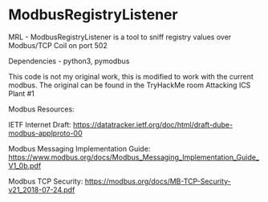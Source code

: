 # ModbusRegistryListener
MRL - ModbusRegistryListener is a tool to sniff registry values over Modbus/TCP Coil on port 502

Dependencies - python3, pymodbus

This code is not my original work, this is modified to work with the current modbus. The original can be found in the TryHackMe room Attacking ICS Plant #1




Modbus Resources:

IETF Internet Draft: https://datatracker.ietf.org/doc/html/draft-dube-modbus-applproto-00

Modbus Messaging Implementation Guide: https://www.modbus.org/docs/Modbus_Messaging_Implementation_Guide_V1_0b.pdf

Modbus TCP Security: https://modbus.org/docs/MB-TCP-Security-v21_2018-07-24.pdf

